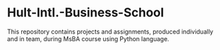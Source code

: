 # Hult-Intl.-Business-School
This repository contains projects and assignments, produced individually and in team, during MsBA course using Python language.
